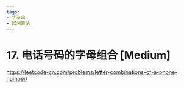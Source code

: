 ```yaml
---
tags:
- 字符串
- 回溯算法
---
```


# 17. 电话号码的字母组合 [Medium]

<https://leetcode-cn.com/problems/letter-combinations-of-a-phone-number/>
